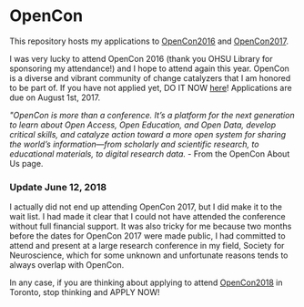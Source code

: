 # OpenCon

This repository hosts my applications to [OpenCon2016](www.opencon2016.org) and [OpenCon2017](http://www.opencon2017.org/).

I was very lucky to attend OpenCon 2016 (thank you OHSU Library for sponsoring my attendance!) and I hope to attend again this year. OpenCon is a diverse and vibrant community of change catalyzers that I am honored to be part of. If you have not applied yet, DO IT NOW [here]( https://apply.opencon2017.org/referral/SuQBr)! Applications are due on August 1st, 2017.

*"OpenCon is more than a conference. It’s a platform for the next generation to learn about Open Access, Open Education, and Open Data, develop critical skills, and catalyze action toward a more open system for sharing the world’s information—from scholarly and scientific research, to educational materials, to digital research data.* - From the OpenCon About Us page. 

### Update June 12, 2018  
I actually did not end up attending OpenCon 2017, but I did make it to the wait list. I had made it clear that I could not have attended the conference without full financial support. It was also tricky for me because two months before the dates for OpenCon 2017 were made public, I had committed to attend and present at a large research conference in my field, Society for Neuroscience, which for some unknown and unfortunate reasons tends to always overlap with OpenCon. 

In any case, if you are thinking about applying to attend [OpenCon2018](http://www.opportunitydesk.org/2018/06/12/opencon-2018-in-toronto-canada/) in Toronto, stop thinking and APPLY NOW!
